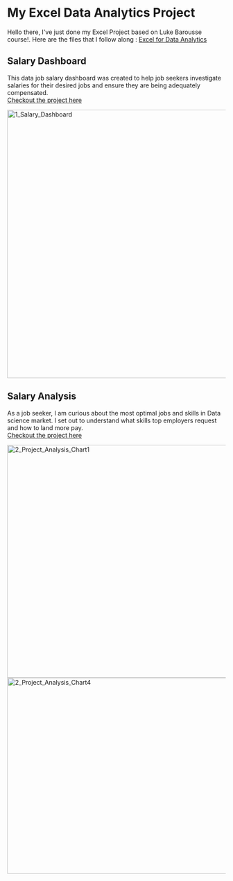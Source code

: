 # My Excel Data Analytics Project
Hello there, I've just done my Excel Project based on Luke Barousse course!. Here are the files that I follow along : [Excel for Data Analytics](https://lukebarousse.com/excel)

## Salary Dashboard
This data job salary dashboard was created to help job seekers investigate salaries for their desired jobs and ensure they are being adequately compensated.  
[Checkout the project here](Project_1-Dashboard)  

<img width="1347" height="619" alt="1_Salary_Dashboard" src="https://github.com/user-attachments/assets/ed1afc92-cbd7-4fb7-bf49-c02f4f559572" />

## Salary Analysis
As a job seeker, I am curious about the most optimal jobs and skills in Data science market. I set out to understand what skills top employers request and how to land more pay.  
[Checkout the project here](Project_2-Analysis)  

<img width="874" height="537" alt="2_Project_Analysis_Chart1" src="https://github.com/user-attachments/assets/ea4f800e-d19c-4100-91eb-cfd936ed52b8" />
<img width="862" height="452" alt="2_Project_Analysis_Chart4" src="https://github.com/user-attachments/assets/25ba644e-c32c-47ff-bde7-9803a6889eec" />
